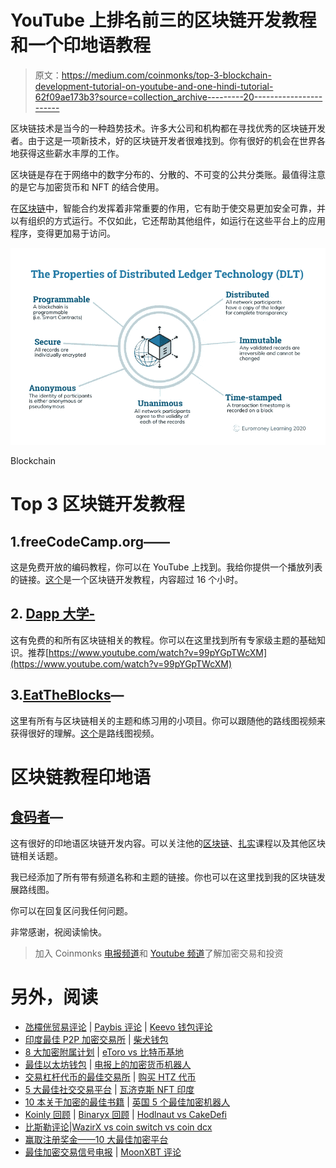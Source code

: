 # YouTube 上排名前三的区块链开发教程和一个印地语教程

> 原文：<https://medium.com/coinmonks/top-3-blockchain-development-tutorial-on-youtube-and-one-hindi-tutorial-62f09ae173b3?source=collection_archive---------20----------------------->

区块链技术是当今的一种趋势技术。许多大公司和机构都在寻找优秀的区块链开发者。由于这是一项新技术，好的区块链开发者很难找到。你有很好的机会在世界各地获得这些薪水丰厚的工作。

区块链是存在于网络中的数字分布的、分散的、不可变的公共分类账。最值得注意的是它与加密货币和 NFT 的结合使用。

在[区块链](https://www.simplilearn.com/tutorials/blockchain-tutorial/blockchain-technology)中，智能合约发挥着非常重要的作用，它有助于使交易更加安全可靠，并以有组织的方式运行。不仅如此，它还帮助其他组件，如运行在这些平台上的应用程序，变得更加易于访问。

![](img/319ec65eca1610d1f99643766b0c07dc.png)

Blockchain

# Top 3 区块链开发教程

## 1.freeCodeCamp.org——

这是免费开放的编码教程，你可以在 YouTube 上找到。我给你提供一个播放列表的链接。[这个](https://www.youtube.com/watch?v=M576WGiDBdQ&t=8286s)是一个区块链开发教程，内容超过 16 个小时。

## 2. [Dapp 大学-](https://www.youtube.com/c/DappUniversity)

这有免费的和所有区块链相关的教程。你可以在这里找到所有专家级主题的基础知识。推荐[https://www.youtube.com/watch?v=99pYGpTWcXM](https://www.youtube.com/watch?v=99pYGpTWcXM)

## 3.[EatTheBlocks](https://www.youtube.com/c/EatTheBlocks)—

这里有所有与区块链相关的主题和练习用的小项目。你可以跟随他的路线图视频来获得很好的理解。[这个](https://www.youtube.com/watch?v=ci_AIMCF-HA)是路线图视频。

# 区块链教程印地语

## [食码者](https://www.youtube.com/c/CodeEater21)—

这有很好的印地语区块链开发内容。可以关注他的[区块链](https://www.youtube.com/watch?v=VU59tR982W4&list=PLgPmWS2dQHW-BRQCQCNYgmHUfCN115pn0)、[扎实](https://www.youtube.com/watch?v=gsaapL1SEqg&list=PLgPmWS2dQHW9u6IXZq5t5GMQTpW7JL33i)课程以及其他区块链相关话题。

我已经添加了所有带有频道名称和主题的链接。你也可以在这里找到我的区块链发展路线图。

你可以在回复区问我任何问题。

非常感谢，祝阅读愉快。

> 加入 Coinmonks [电报频道](https://t.me/coincodecap)和 [Youtube 频道](https://www.youtube.com/c/coinmonks/videos)了解加密交易和投资

# 另外，阅读

*   [氹欞侊贸易评论](https://coincodecap.com/anny-trade-review) | [Paybis 评论](https://coincodecap.com/paybis-review) | [Keevo 钱包评论](https://coincodecap.com/keevo-wallet-review)
*   [印度最佳 P2P 加密交易所](https://coincodecap.com/p2p-crypto-exchanges-in-india) | [柴犬钱包](https://coincodecap.com/baby-shiba-inu-wallets)
*   [8 大加密附属计划](https://coincodecap.com/crypto-affiliate-programs) | [eToro vs 比特币基地](https://coincodecap.com/etoro-vs-coinbase)
*   [最佳以太坊钱包](https://coincodecap.com/best-ethereum-wallets) | [电报上的加密货币机器人](https://coincodecap.com/telegram-crypto-bots)
*   [交易杠杆代币的最佳交易所](https://coincodecap.com/leveraged-token-exchanges) | [购买 HTZ 代币](https://coincodecap.com/how-to-buy-htz-token)
*   [5 大最佳社交交易平台](https://coincodecap.com/best-social-trading-platforms) | [瓦济克斯 NFT 印度](https://coincodecap.com/wazirx-nft-india)
*   [10 本关于加密的最佳书籍](https://coincodecap.com/best-crypto-books) | [英国 5 个最佳加密机器人](https://coincodecap.com/uk-trading-bots)
*   [Koinly 回顾](https://coincodecap.com/koinly-review) | [Binaryx 回顾](https://coincodecap.com/binaryx-review) | [Hodlnaut vs CakeDefi](https://coincodecap.com/hodlnaut-vs-cakedefi-vs-celsius)
*   [比斯勒评论](https://coincodecap.com/bitsler-review)|[WazirX vs coin switch vs coin dcx](https://coincodecap.com/wazirx-vs-coinswitch-vs-coindcx)
*   [赢取注册奖金——10 大最佳加密平台](https://coincodecap.com/earn-sign-up-bonus)
*   [最佳加密交易信号电报](/coinmonks/best-crypto-signals-telegram-5785cdbc4b2b) | [MoonXBT 评论](/coinmonks/moonxbt-review-6e4ab26d037)